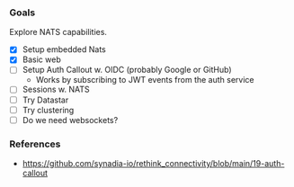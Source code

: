 ### Goals

Explore NATS capabilities.

- [x] Setup embedded Nats
- [x] Basic web
- [ ] Setup Auth Callout w. OIDC (probably Google or GitHub)
   - Works by subscribing to JWT events from the auth service
- [ ] Sessions w. NATS
- [ ] Try Datastar
- [ ] Try clustering
- [ ] Do we need websockets?

### References

- https://github.com/synadia-io/rethink_connectivity/blob/main/19-auth-callout
